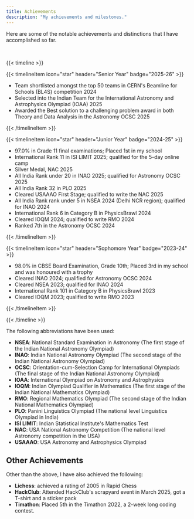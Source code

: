 ```yaml
---
title: Achievements
description: "My achievements and milestones."
---
```


Here are some of the notable achievements and distinctions that I have accomplished so far.

<br>

{{< timeline >}}

{{< timelineItem icon="star" header="Senior Year" badge="2025-26" >}}
<ul>
    <li>Team shortlisted amongst the top 50 teams in CERN's Beamline for Schools (BL4S) competition 2024</li>
    <li>Selected into the Indian Team for the International Astronomy and Astrophysics Olympiad (IOAA) 2025</li>
    <li>Awarded the Best solution to a challenging problem award in both Theory and Data Analysis in the Astronomy OCSC 2025</li>
</ul>
{{< /timelineItem >}}

{{< timelineItem icon="star" header="Junior Year" badge="2024-25" >}}
<ul>
    <li>97.0% in Grade 11 final examinations; Placed 1st in my school</li>
    <li>International Rank 11 in ISI LIMIT 2025; qualified for the 5-day online camp</li>
    <li>Silver Medal, NAC 2025</li>
    <li>All India Rank under 20 in INAO 2025; qualified for Astronomy OCSC 2025</li>
    <li>All India Rank 32 in PLO 2025</li>
    <li>Cleared USAAAO First Stage; qualified to write the NAC 2025</li>
    <li>All India Rank rank under 5 in NSEA 2024 (Delhi NCR region); qualified for INAO 2024</li>
    <li>International Rank 6 in Category B in PhysicsBrawl 2024</li>
    <li>Cleared IOQM 2024; qualified to write RMO 2024</li>
    <li>Ranked 7th in the Astronomy OCSC 2024</li>
</ul>
{{< /timelineItem >}}

{{< timelineItem icon="star" header="Sophomore Year" badge="2023-24" >}}
<ul>
    <li>98.0% in CBSE Board Examination, Grade 10th; Placed 3rd in my school and was honoured with a trophy</li>
    <li>Cleared INAO 2024; qualified for Astronomy OCSC 2024</li>
    <li>Cleared NSEA 2023; qualified for INAO 2024</li>
    <li>International Rank 101 in Category B in PhysicsBrawl 2023</li>
    <li>Cleared IOQM 2023; qualified to write RMO 2023</li>
</ul>
{{< /timelineItem >}}

{{< /timeline >}}

The following abbreviations have been used:

- **NSEA**: National Standard Examination in Astronomy (The first stage of the Indian National Astronomy Olympiad)
- **INAO**: Indian National Astronomy Olympiad (The second stage of the Indian National Astronomy Olympiad)
- **OCSC**: Orientation-cum-Selection Camp for International Olympiads (The final stage of the Indian National Astronomy Olympiad)
- **IOAA**: International Olympiad on Astronomy and Astrophysics
- **IOQM**: Indian Olympiad Qualifier in Mathematics (The first stage of the Indian National Mathematics Olympiad)
- **RMO**: Regional Mathematics Olympiad (The second stage of the Indian National Mathematics Olympiad)
- **PLO**: Panini Linguistics Olympiad (The national level Linguistics Olympiad in India)
- **ISI LIMIT**: Indian Statistical Institute's Mathematics Test
- **NAC**: USA National Astronomy Competition (The national level Astronomy competition in the USA)
- **USAAAO**: USA Astronomy and Astrophysics Olympiad

## Other Achievements

Other than the above, I have also achieved the following:

- **Lichess**: achieved a rating of 2005 in Rapid Chess
- **HackClub**: Attended HackClub's scrapyard event in March 2025, got a T-shirt and a sticker pack
- **Timathon**: Placed 5th in the Timathon 2022, a 2-week long coding contest.
